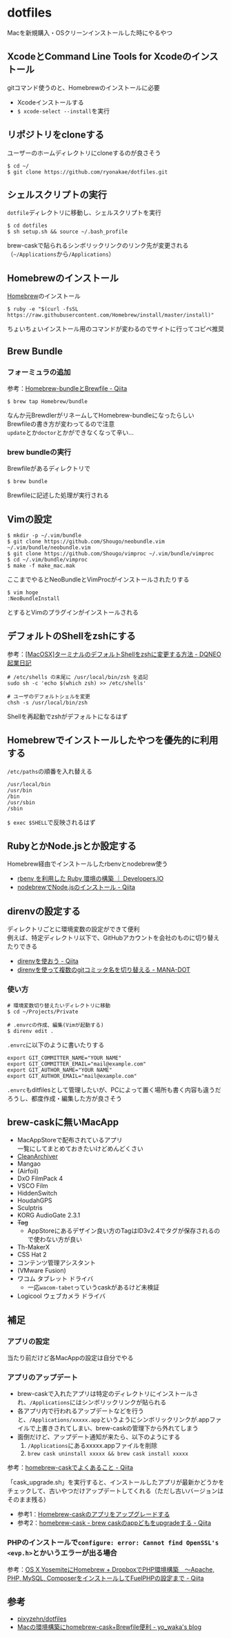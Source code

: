dotfiles
=====

Macを新規購入・OSクリーンインストールした時にやるやつ


## XcodeとCommand Line Tools for Xcodeのインストール
gitコマンド使うのと、Homebrewのインストールに必要

* Xcodeインストールする
* `$ xcode-select --install`を実行


## リポジトリをcloneする
ユーザーのホームディレクトリにcloneするのが良さそう

    $ cd ~/
    $ git clone https://github.com/ryonakae/dotfiles.git


## シェルスクリプトの実行
`dotfile`ディレクトリに移動し、シェルスクリプトを実行

    $ cd dotfiles
    $ sh setup.sh && source ~/.bash_profile

brew-caskで貼られるシンボリックリンクのリンク先が変更される（`~/Applications`から`/Applications`）


## Homebrewのインストール
[Homebrew](http://brew.sh/index_ja.html)のインストール

    $ ruby -e "$(curl -fsSL https://raw.githubusercontent.com/Homebrew/install/master/install)"

ちょいちょいインストール用のコマンドが変わるのでサイトに行ってコピペ推奨


## Brew Bundle
### フォーミュラの追加
参考：[Homebrew-bundleとBrewfile - Qiita](http://qiita.com/mather314/items/900ae69eba8d6d980cb2)

    $ brew tap Homebrew/bundle

なんか元BrewdlerがリネームしてHomebrew-bundleになったらしい  
Brewfileの書き方が変わってるので注意  
`update`とか`doctor`とかができなくなって辛い…


### brew bundleの実行
Brewfileがあるディレクトリで

    $ brew bundle

Brewfileに記述した処理が実行される


## Vimの設定

    $ mkdir -p ~/.vim/bundle
    $ git clone https://github.com/Shougo/neobundle.vim ~/.vim/bundle/neobundle.vim
    $ git clone https://github.com/Shougo/vimproc ~/.vim/bundle/vimproc
    $ cd ~/.vim/bundle/vimproc
    $ make -f make_mac.mak

ここまでやるとNeoBundleとVimProcがインストールされたりする

    $ vim hoge
    :NeoBundleInstall

とするとVimのプラグインがインストールされる


## デフォルトのShellをzshにする
参考：[[MacOSX]ターミナルのデフォルトShellをzshに変更する方法 - DQNEO起業日記](http://dqn.sakusakutto.jp/2014/05/macosx_shell_chsh_zsh.html)

    # /etc/shells の末尾に /usr/local/bin/zsh を追記
    sudo sh -c 'echo $(which zsh) >> /etc/shells'

    # ユーザのデフォルトシェルを変更
    chsh -s /usr/local/bin/zsh
    
Shellを再起動でzshがデフォルトになるはず


## Homebrewでインストールしたやつを優先的に利用する
`/etc/paths`の順番を入れ替える

    /usr/local/bin
    /usr/bin
    /bin
    /usr/sbin
    /sbin

`$ exec $SHELL`で反映されるはず


## RubyとかNode.jsとか設定する
Homebrew経由でインストールしたrbenvとnodebrew使う

* [rbenv を利用した Ruby 環境の構築 ｜ Developers.IO](http://dev.classmethod.jp/server-side/language/build-ruby-environment-by-rbenv/)
* [nodebrewでNode.jsのインストール - Qiita](http://qiita.com/ombran/items/c59525e429c9c363325d)


## direnvの設定する
ディレクトリごとに環境変数の設定ができて便利  
例えば、特定ディレクトリ以下で、GitHubアカウントを会社のものに切り替えたりできる

* [direnvを使おう - Qiita](http://qiita.com/kompiro/items/5fc46089247a56243a62)
* [direnvを使って複数のgitコミッタ名を切り替える - MANA-DOT](http://blog.manaten.net/entry/direnv_git_account)

### 使い方
    
    # 環境変数切り替えたいディレクトリに移動
    $ cd ~/Projects/Private
    
    # .envrcの作成、編集(Vimが起動する)
    $ direnv edit .
    
`.envrc`に以下のように書いたりする

    export GIT_COMMITTER_NAME="YOUR NAME"
    export GIT_COMMITTER_EMAIL="mail@example.com"
    export GIT_AUTHOR_NAME="YOUR NAME"
    export GIT_AUTHOR_EMAIL="mail@example.com"
    
`.envrc`もditfilesとして管理したいが、PCによって置く場所も書く内容も違うだろうし、都度作成・編集した方が良さそう


## brew-caskに無いMacApp
* MacAppStoreで配布されているアプリ  
  一覧にしてまとめておきたいけどめんどくさい
* [CleanArchiver](https://www.sopht.jp/cleanarchiver/downloads.html)
* Mangao
* (Airfoil)
* DxO FilmPack 4
* VSCO Film
* HiddenSwitch
* HoudahGPS
* Sculptris
* KORG AudioGate 2.3.1
* ~~Tag~~
  - AppStoreにあるデザイン良い方のTagはID3v2.4でタグが保存されるので使わない方が良い
* Th-MakerX
* CSS Hat 2
* コンテンツ管理アシスタント
* (VMware Fusion)
* ワコム タブレット ドライバ
  - 一応`wacom-tabet`っていうcaskがあるけど未検証
* Logicool ウェブカメラ ドライバ


## 補足
### アプリの設定
当たり前だけど各MacAppの設定は自分でやる

### アプリのアップデート
* brew-caskで入れたアプリは特定のディレクトリにインストールされ、`/Applications`にはシンボリックリンクが貼られる
* 各アプリ内で行われるアップデートなどを行うと、`/Applications/xxxxx.app`というようにシンボリックリンクが.appファイルで上書きされてしまい、brew-caskの管理下から外れてしまう
* 面倒だけど、アップデート通知が来たら、以下のようにする
  1. `/Applications`にあるxxxxx.appファイルを削除
  2. `brew cask uninstall xxxxx && brew cask install xxxxx`

参考：[homebrew-caskでよくあること - Qiita](http://qiita.com/tienlen/items/1a50c7507c8f6454f6c6#2-8)

「cask_upgrade.sh」を実行すると、インストールしたアプリが最新かどうかをチェックして、古いやつだけアップデートしてくれる（ただし古いバージョンはそのまま残る）

* 参考1：[Homebrew-caskのアプリをアップグレードする](http://rcmdnk.github.io/blog/2014/09/01/computer-mac-homebrew/)
* 参考2：[homebrew-cask - brew caskのappどもをupgradeする - Qiita](http://qiita.com/2k0ri/items/9fe8d33a72dbfb15fe6b)

### PHPのインストールで`configure: error: Cannot find OpenSSL's <evp.h>`とかいうエラーが出る場合
参考：[OS X YosemiteにHomebrew + DropboxでPHP環境構築　〜Apache, PHP, MySQL, ComposerをインストールしてFuelPHPの設定まで - Qiita](http://qiita.com/saltyshiomix/items/aacb5f9635c0d3201174)


## 参考
* [pixyzehn/dotfiles](https://github.com/pixyzehn/dotfiles)
* [Macの環境構築にhomebrew-cask+Brewfile便利 - yo_waka's blog](http://waka.github.io/2014/1/19/homebrew_cask.html)
